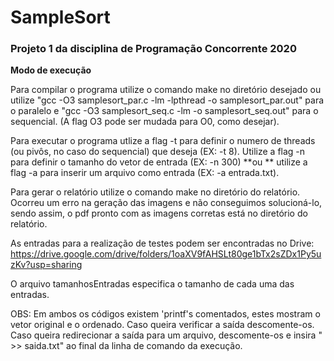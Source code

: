 # SampleSort
### Projeto 1 da disciplina de Programação Concorrente 2020

**Modo de execução** 

Para compilar o programa utilize o comando make no diretório desejado ou utilize "gcc -O3 samplesort_par.c -lm -lpthread -o samplesort_par.out" para o paralelo e "gcc -O3 samplesort_seq.c -lm -o samplesort_seq.out" para o sequencial. (A flag O3 pode ser mudada para O0, como desejar).

Para executar o programa utlize a flag -t para definir o numero de threads (ou pivôs, no caso do sequencial) que deseja (EX: -t 8).
Utilize a flag -n para definir o tamanho do vetor de entrada (EX: -n 300) 
**ou **
utilize a flag -a para inserir um arquivo como entrada (EX: -a entrada.txt).

Para gerar o relatório utilize o comando make no diretório do relatório. Ocorreu um erro na geração das imagens e não conseguimos solucioná-lo, sendo assim, o pdf pronto com as imagens corretas está no diretório do relatório.

As entradas para a realização de testes podem ser encontradas no Drive: <https://drive.google.com/drive/folders/1oaXV9fAHSLt80ge1bTx2sZDx1Py5uzKv?usp=sharing>

O arquivo tamanhosEntradas especifica o tamanho de cada uma das entradas.

OBS: Em ambos os códigos existem 'printf's comentados, estes mostram o vetor original e o ordenado. Caso queira verificar a saída descomente-os. Caso queira redirecionar a saída para um arquivo, descomente-os e insira " >> saida.txt" ao final da linha de comando da execução.
